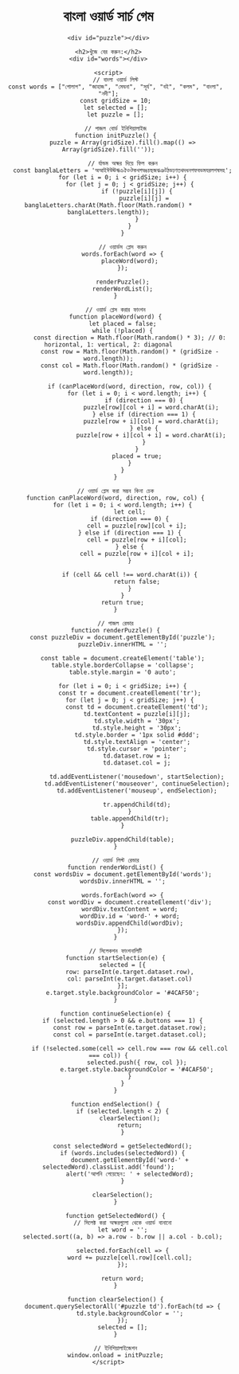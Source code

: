 <!DOCTYPE html>
<html>
<head>
    <title>বাংলা ওয়ার্ড সার্চ গেম</title>
    <style>
        body {
            font-family: Arial, sans-serif;
            text-align: center;
            margin-top: 50px;
        }
        #puzzle {
            margin: 20px auto;
            border: 2px solid #333;
        }
        #words {
            column-count: 3;
            margin: 20px auto;
            max-width: 600px;
        }
        .found {
            text-decoration: line-through;
            color: #4CAF50;
        }
    </style>
</head>
<body>
    <h1>বাংলা ওয়ার্ড সার্চ গেম</h1>
    
    <div id="puzzle"></div>
    
    <h2>খুঁজে বের করুন:</h2>
    <div id="words"></div>
    
    <script>
        // বাংলা ওয়ার্ড লিস্ট
        const words = ["গোলাপ", "জাহাজ", "মেঘনা", "সূর্য", "বই", "কলম", "বাংলা", "নদী"];
        const gridSize = 10;
        let selected = [];
        let puzzle = [];
        
        // পাজল বোর্ড ইনিশিয়ালাইজ
        function initPuzzle() {
            puzzle = Array(gridSize).fill().map(() => Array(gridSize).fill(''));
            
            // র্যান্ডম অক্ষর দিয়ে ফিল করুন
            const banglaLetters = 'অআইঈউঊঋএঐওঔকখগঘঙচছজঝঞটঠডঢণতথদধনপফবভমযরলশষসহ';
            for (let i = 0; i < gridSize; i++) {
                for (let j = 0; j < gridSize; j++) {
                    if (!puzzle[i][j]) {
                        puzzle[i][j] = banglaLetters.charAt(Math.floor(Math.random() * banglaLetters.length));
                    }
                }
            }
            
            // ওয়ার্ডস প্লেস করুন
            words.forEach(word => {
                placeWord(word);
            });
            
            renderPuzzle();
            renderWordList();
        }
        
        // ওয়ার্ড প্লেস করার ফাংশন
        function placeWord(word) {
            let placed = false;
            while (!placed) {
                const direction = Math.floor(Math.random() * 3); // 0: horizontal, 1: vertical, 2: diagonal
                const row = Math.floor(Math.random() * (gridSize - word.length));
                const col = Math.floor(Math.random() * (gridSize - word.length));
                
                if (canPlaceWord(word, direction, row, col)) {
                    for (let i = 0; i < word.length; i++) {
                        if (direction === 0) {
                            puzzle[row][col + i] = word.charAt(i);
                        } else if (direction === 1) {
                            puzzle[row + i][col] = word.charAt(i);
                        } else {
                            puzzle[row + i][col + i] = word.charAt(i);
                        }
                    }
                    placed = true;
                }
            }
        }
        
        // ওয়ার্ড প্লেস করা সম্ভব কিনা চেক
        function canPlaceWord(word, direction, row, col) {
            for (let i = 0; i < word.length; i++) {
                let cell;
                if (direction === 0) {
                    cell = puzzle[row][col + i];
                } else if (direction === 1) {
                    cell = puzzle[row + i][col];
                } else {
                    cell = puzzle[row + i][col + i];
                }
                
                if (cell && cell !== word.charAt(i)) {
                    return false;
                }
            }
            return true;
        }
        
        // পাজল রেন্ডার
        function renderPuzzle() {
            const puzzleDiv = document.getElementById('puzzle');
            puzzleDiv.innerHTML = '';
            
            const table = document.createElement('table');
            table.style.borderCollapse = 'collapse';
            table.style.margin = '0 auto';
            
            for (let i = 0; i < gridSize; i++) {
                const tr = document.createElement('tr');
                for (let j = 0; j < gridSize; j++) {
                    const td = document.createElement('td');
                    td.textContent = puzzle[i][j];
                    td.style.width = '30px';
                    td.style.height = '30px';
                    td.style.border = '1px solid #ddd';
                    td.style.textAlign = 'center';
                    td.style.cursor = 'pointer';
                    td.dataset.row = i;
                    td.dataset.col = j;
                    
                    td.addEventListener('mousedown', startSelection);
                    td.addEventListener('mouseover', continueSelection);
                    td.addEventListener('mouseup', endSelection);
                    
                    tr.appendChild(td);
                }
                table.appendChild(tr);
            }
            
            puzzleDiv.appendChild(table);
        }
        
        // ওয়ার্ড লিস্ট রেন্ডার
        function renderWordList() {
            const wordsDiv = document.getElementById('words');
            wordsDiv.innerHTML = '';
            
            words.forEach(word => {
                const wordDiv = document.createElement('div');
                wordDiv.textContent = word;
                wordDiv.id = 'word-' + word;
                wordsDiv.appendChild(wordDiv);
            });
        }
        
        // সিলেকশন ফাংশনালিটি
        function startSelection(e) {
            selected = [{
                row: parseInt(e.target.dataset.row),
                col: parseInt(e.target.dataset.col)
            }];
            e.target.style.backgroundColor = '#4CAF50';
        }
        
        function continueSelection(e) {
            if (selected.length > 0 && e.buttons === 1) {
                const row = parseInt(e.target.dataset.row);
                const col = parseInt(e.target.dataset.col);
                
                if (!selected.some(cell => cell.row === row && cell.col === col)) {
                    selected.push({ row, col });
                    e.target.style.backgroundColor = '#4CAF50';
                }
            }
        }
        
        function endSelection() {
            if (selected.length < 2) {
                clearSelection();
                return;
            }
            
            const selectedWord = getSelectedWord();
            if (words.includes(selectedWord)) {
                document.getElementById('word-' + selectedWord).classList.add('found');
                alert('আপনি পেয়েছেন: ' + selectedWord);
            }
            
            clearSelection();
        }
        
        function getSelectedWord() {
            // সিলেক্ট করা অক্ষরগুলো থেকে ওয়ার্ড বানানো
            let word = '';
            selected.sort((a, b) => a.row - b.row || a.col - b.col);
            
            selected.forEach(cell => {
                word += puzzle[cell.row][cell.col];
            });
            
            return word;
        }
        
        function clearSelection() {
            document.querySelectorAll('#puzzle td').forEach(td => {
                td.style.backgroundColor = '';
            });
            selected = [];
        }
        
        // ইনিশিয়ালাইজেশন
        window.onload = initPuzzle;
    </script>
</body>
</html
